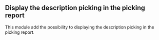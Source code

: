 Display the description picking in the picking report
------------------------------------------------------
This module add the possibility to displaying the description picking in the picking report.